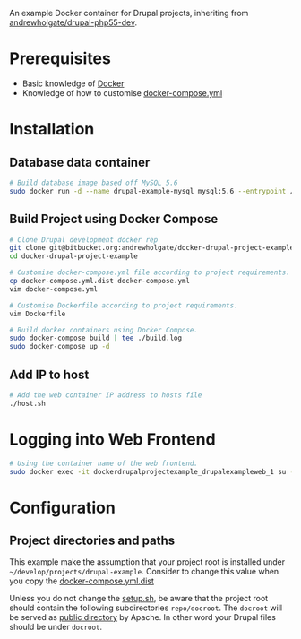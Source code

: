 An example Docker container for Drupal projects, inheriting from [andrewholgate/drupal-php55-dev](https://hub.docker.com/r/andrewholgate/drupal-php55-dev/).

# Prerequisites

- Basic knowledge of [Docker](https://www.docker.com/)
- Knowledge of how to customise [docker-compose.yml](https://docs.docker.com/compose/yml/)

# Installation

## Database data container

```bash
# Build database image based off MySQL 5.6
sudo docker run -d --name drupal-example-mysql mysql:5.6 --entrypoint /bin/echo MySQL data-only container for Drupal project example
```

## Build Project using Docker Compose

```bash
# Clone Drupal development docker rep
git clone git@bitbucket.org:andrewholgate/docker-drupal-project-example.git
cd docker-drupal-project-example

# Customise docker-compose.yml file according to project requirements.
cp docker-compose.yml.dist docker-compose.yml
vim docker-compose.yml

# Customise Dockerfile according to project requirements.
vim Dockerfile

# Build docker containers using Docker Compose.
sudo docker-compose build | tee ./build.log
sudo docker-compose up -d
```

## Add IP to host

```bash
# Add the web container IP address to hosts file
./host.sh
```

# Logging into Web Frontend

```bash
# Using the container name of the web frontend.
sudo docker exec -it dockerdrupalprojectexample_drupalexampleweb_1 su - ubuntu
```

# Configuration

## Project directories and paths

This example make the assumption that your project root is installed under ` ~/develop/projects/drupal-example`. Consider to change this value when you copy the [docker-compose.yml.dist](https://github.com/andrewholgate/docker-drupal-project-example/blob/master/docker-compose.yml.dist#L9)

Unless you do not change the [setup.sh](https://github.com/andrewholgate/docker-drupal-project-example/blob/master/setup.sh), be aware that the project root should contain the following subdirectories `repo/docroot`. The `docroot`  will be served as [public directory](https://github.com/andrewholgate/docker-drupal-project-example/blob/master/setup.sh#L5-L6) by Apache. In other word your Drupal files should be under `docroot`.
